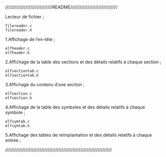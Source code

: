 
//////////////////////////////README//////////////////////////////

Lecteur de fichier ;

	filereader.c
	filereader.h

1.Affichage de l’en-tête ;
	
	elfheader.c
	elfheader.h
2.Affichage de la table des sections et des détails relatifs à chaque section ;

	elfsectiontab.c
	elfsectiontab.h

3.Affichage du contenu d’une section ;

	elfsection.c
	elfsection.h

4.Affichage de la table des symboles et des détails relatifs à chaque symbole ;

	elfsymtab.c
	elfsymtab.h

5.Affichage des tables de réimplantation et des détails relatifs à chaque entrée ;



////////////////////////////////////////////////////////////////////
